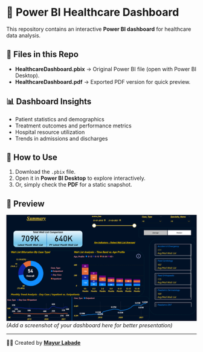 # 🏥 Power BI Healthcare Dashboard

This repository contains an interactive **Power BI dashboard** for healthcare data analysis.  

## 📂 Files in this Repo
- **HealthcareDashboard.pbix** → Original Power BI file (open with Power BI Desktop).
- **HealthcareDashboard.pdf** → Exported PDF version for quick preview.

## 📊 Dashboard Insights
- Patient statistics and demographics  
- Treatment outcomes and performance metrics  
- Hospital resource utilization  
- Trends in admissions and discharges  

## 🔗 How to Use
1. Download the `.pbix` file.  
2. Open it in **Power BI Desktop** to explore interactively.  
3. Or, simply check the **PDF** for a static snapshot.

## 📸 Preview
![Dashboard Preview](Screenshot.png)  
*(Add a screenshot of your dashboard here for better presentation)*  

---

👨‍💻 Created by **[Mayur Labade](https://github.com/MayurLabade)**
